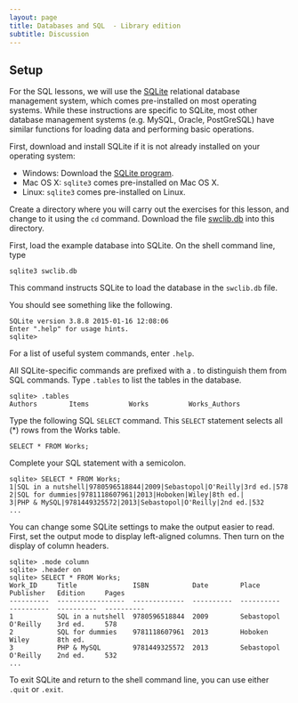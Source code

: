 ```yaml
---
layout: page
title: Databases and SQL  - Library edition
subtitle: Discussion
---
```


## Setup

For the SQL lessons, 
we will use the [SQLite](https://www.sqlite.org/) relational database management system, 
which comes pre-installed on most operating systems. 
While these instructions are specific to SQLite,
most other database management systems
(e.g. MySQL, Oracle, PostGreSQL)
have similar functions for loading data and performing basic operations.


First, download and install SQLite if it is not already installed on your operating system:

* Windows: Download the [SQLite program](http://www.sqlite.org/download.html).
* Mac OS X: <code>sqlite3</code> comes pre-installed on Mac OS X.
* Linux: <code>sqlite3</code> comes pre-installed on Linux.

Create a directory where you will carry out the exercises for this lesson, and
change to it using the <code>cd</code> command. Download the file [swclib.db](http://bit.ly/swclibdb) into this
directory.

First, load the example database into SQLite. 
On the shell command line, type

    sqlite3 swclib.db

This command instructs SQLite to load the database in the `swclib.db` file.

You should see something like the following.

    SQLite version 3.8.8 2015-01-16 12:08:06
    Enter ".help" for usage hints.
    sqlite>

For a list of useful system commands, enter <code>.help</code>.

All SQLite-specific commands are prefixed with a . to distinguish them from SQL commands. 
Type <code>.tables</code> to list the tables in the database. 

    sqlite> .tables
    Authors        Items          Works          Works_Authors


Type the following SQL <code>SELECT</code> command. 
This <code>SELECT</code> statement selects all (*) rows from the Works table.

<code>SELECT * FROM Works;</code>

Complete your SQL statement with a semicolon.

    sqlite> SELECT * FROM Works;
	1|SQL in a nutshell|9780596518844|2009|Sebastopol|O'Reilly|3rd ed.|578
	2|SQL for dummies|9781118607961|2013|Hoboken|Wiley|8th ed.|
	3|PHP & MySQL|9781449325572|2013|Sebastopol|O'Reilly|2nd ed.|532
	...

You can change some SQLite settings to make the output easier to read. 
First, 
set the output mode to display left-aligned columns. 
Then turn on the display of column headers.

    sqlite> .mode column
    sqlite> .header on
    sqlite> SELECT * FROM Works;
	Work_ID     Title              ISBN           Date        Place       Publisher   Edition     Pages     
	----------  -----------------  -------------  ----------  ----------  ----------  ----------  ----------
	1           SQL in a nutshell  9780596518844  2009        Sebastopol  O'Reilly    3rd ed.     578       
	2           SQL for dummies    9781118607961  2013        Hoboken     Wiley       8th ed.               
	3           PHP & MySQL        9781449325572  2013        Sebastopol  O'Reilly    2nd ed.     532
	...


To exit SQLite and return to the shell command line, 
you can use either `.quit` or `.exit`.



